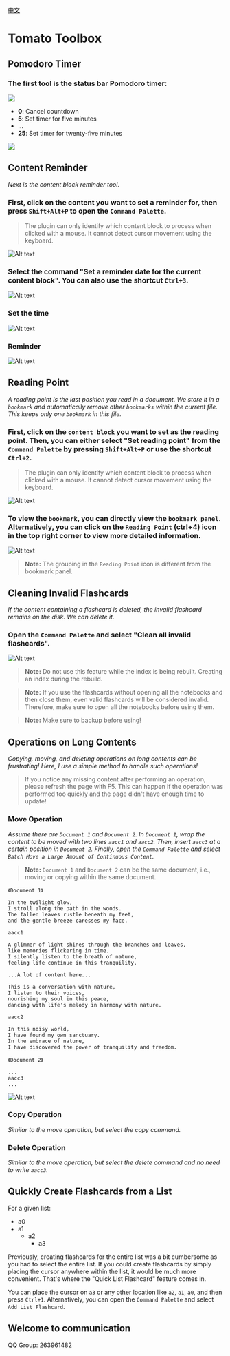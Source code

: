 [中文](https://github.com/IAliceBobI/sy-tomato-plugin/blob/main/README_zh_CN.md)

# Tomato Toolbox

## Pomodoro Timer

### The first tool is the status bar Pomodoro timer:

![](./assets/statustomato.png)

* **0**: Cancel countdown
* **5**: Set timer for five minutes
* ...
* **25**: Set timer for twenty-five minutes

![](./assets/tomatoTimeup.png)

## Content Reminder

*Next is the content block reminder tool.*

### First, click on the content you want to set a reminder for, then press `Shift+Alt+P` to open the `Command Palette`.

> The plugin can only identify which content block to process when clicked with a mouse. It cannot detect cursor movement using the keyboard.

![Alt text](./assets/cmdEntry.png)

### Select the command "Set a reminder date for the current content block". You can also use the shortcut `Ctrl+3`.
![Alt text](./assets/cmd.png)

### Set the time
![Alt text](./assets/scheduleSetTime.png)

### Reminder

![Alt text](./assets/remind.png)

## Reading Point

*A reading point is the last position you read in a document. We store it in a `bookmark` and automatically remove other `bookmarks` within the current file. This keeps only one `bookmark` in this file.*

### First, click on the `content block` you want to set as the reading point. Then, you can either select "Set reading point" from the `Command Palette` by pressing `Shift+Alt+P` or use the shortcut `Ctrl+2`.

> The plugin can only identify which content block to process when clicked with a mouse. It cannot detect cursor movement using the keyboard.

![Alt text](./assets/cmd.png)

### To view the `bookmark`, you can directly view the `bookmark panel`. Alternatively, you can click on the `Reading Point` (ctrl+4) icon in the top right corner to view more detailed information.

![Alt text](./assets/bookmark.png)

> **Note:** The grouping in the `Reading Point` icon is different from the bookmark panel.

## Cleaning Invalid Flashcards

*If the content containing a flashcard is deleted, the invalid flashcard remains on the disk. We can delete it.*

### Open the `Command Palette` and select "Clean all invalid flashcards".

![Alt text](./assets/cmd.png)

> **Note:** Do not use this feature while the index is being rebuilt. Creating an index during the rebuild.

> **Note:** If you use the flashcards without opening all the notebooks and then close them, even valid flashcards will be considered invalid. Therefore, make sure to open all the notebooks before using them.

> **Note:** Make sure to backup before using!

## Operations on Long Contents

*Copying, moving, and deleting operations on long contents can be frustrating! Here, I use a simple method to handle such operations!*

> If you notice any missing content after performing an operation, please refresh the page with F5. This can happen if the operation was performed too quickly and the page didn't have enough time to update!

### Move Operation

*Assume there are `Document 1` and `Document 2`. In `Document 1`, wrap the content to be moved with two lines `aacc1` and `aacc2`. Then, insert `aacc3` at a certain position in `Document 2`. Finally, open the `Command Palette` and select `Batch Move a Large Amount of Continuous Content`.*

> **Note:** `Document 1` and `Document 2` can be the same document, i.e., moving or copying within the same document.

```
《Document 1》

In the twilight glow,
I stroll along the path in the woods.
The fallen leaves rustle beneath my feet,
and the gentle breeze caresses my face.

aacc1

A glimmer of light shines through the branches and leaves,
like memories flickering in time.
I silently listen to the breath of nature,
feeling life continue in this tranquility.

...A lot of content here...

This is a conversation with nature,
I listen to their voices,
nourishing my soul in this peace,
dancing with life's melody in harmony with nature.

aacc2

In this noisy world,
I have found my own sanctuary.
In the embrace of nature,
I have discovered the power of tranquility and freedom.
```

```
《Document 2》

...
aacc3
...

```

![Alt text](./assets/cmd.png)


### Copy Operation

*Similar to the move operation, but select the copy command.*

### Delete Operation

*Similar to the move operation, but select the delete command and no need to write `aacc3`.*

## Quickly Create Flashcards from a List

For a given list:

* a0
* a1
  * a2
    * a3

Previously, creating flashcards for the entire list was a bit cumbersome as you had to select the entire list. If you could create flashcards by simply placing the cursor anywhere within the list, it would be much more convenient. That's where the "Quick List Flashcard" feature comes in.

You can place the cursor on `a3` or any other location like `a2`, `a1`, `a0`, and then press `Ctrl+1`. Alternatively, you can open the `Command Palette` and select `Add List Flashcard`.

## Welcome to communication

QQ Group: 263961482
